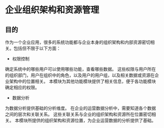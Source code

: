 # 企业组织架构和资源管理

## 目的
作为一个企业应用，很多的系统功能都与企业本身的组织架构和内部资源密切相关。包括但不限于以下方面：
* 权限控制

确定系统中的哪些用户可以使用哪些功能，查看哪些数据。
这些权限与用户所在的组织部门，用户在组织中的角色，以及用户的用户组，以及相关数据或资源在企业架构中的位置相关。
本模块为其他功能模块提供了相关信息，便于各功能模块确定相应的权限。
* 数据分析

为数据分析提供基础的分析维度。
在企业的运营数据分析中，需要知道各个数据之间的层次和关联关系。
这些关联关系与企业的组织架构和资源所在位置密切相关。
本模块所提供的组织架构和资源位置，为企业运营数据的分析提供了基础。

